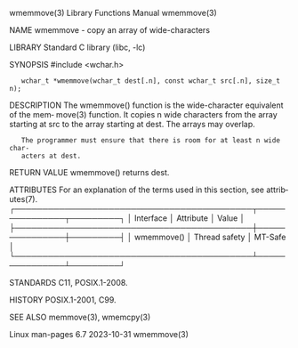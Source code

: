 wmemmove(3)                Library Functions Manual                wmemmove(3)

NAME
       wmemmove - copy an array of wide-characters

LIBRARY
       Standard C library (libc, -lc)

SYNOPSIS
       #include <wchar.h>

       wchar_t *wmemmove(wchar_t dest[.n], const wchar_t src[.n], size_t n);

DESCRIPTION
       The  wmemmove()  function  is the wide-character equivalent of the mem‐
       move(3) function.  It copies n wide characters from the array  starting
       at src to the array starting at dest.  The arrays may overlap.

       The programmer must ensure that there is room for at least n wide char‐
       acters at dest.

RETURN VALUE
       wmemmove() returns dest.

ATTRIBUTES
       For  an  explanation  of  the  terms  used in this section, see attrib‐
       utes(7).
       ┌───────────────────────────────────────────┬───────────────┬─────────┐
       │ Interface                                 │ Attribute     │ Value   │
       ├───────────────────────────────────────────┼───────────────┼─────────┤
       │ wmemmove()                                │ Thread safety │ MT-Safe │
       └───────────────────────────────────────────┴───────────────┴─────────┘

STANDARDS
       C11, POSIX.1-2008.

HISTORY
       POSIX.1-2001, C99.

SEE ALSO
       memmove(3), wmemcpy(3)

Linux man-pages 6.7               2023-10-31                       wmemmove(3)
